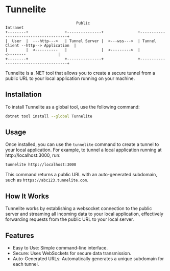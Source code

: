 # Tunnelite

```plaintext
                               Public                                     Intranet
+--------+                +---------------+               +--------------------------------------+
|  User  |  ---http--->   | Tunnel Server |  <---wss--->  | Tunnel Client --http--> Application  |
|        |  <----------   |               |  <--------->  |               <--------              |
+--------+                +---------------+               +--------------------------------------+

```

Tunnelite is a .NET tool that allows you to create a secure tunnel from a public URL to your local application running on your machine. 

## Installation

To install Tunnelite as a global tool, use the following command:

```bash
dotnet tool install --global Tunnelite
```

## Usage

Once installed, you can use the `tunnelite` command to create a tunnel to your local application. For example, to tunnel a local application running at http://localhost:3000, run:
```bash
tunnelite http://localhost:3000
```

This command returns a public URL with an auto-generated subdomain, such as `https://abc123.tunnelite.com`. 

## How It Works

Tunnelite works by establishing a websocket connection to the public server and streaming all incoming data to your local application, effectively forwarding requests from the public URL to your local server.

## Features

- Easy to Use: Simple command-line interface.
- Secure: Uses WebSockets for secure data transmission.
- Auto-Generated URLs: Automatically generates a unique subdomain for each tunnel.
